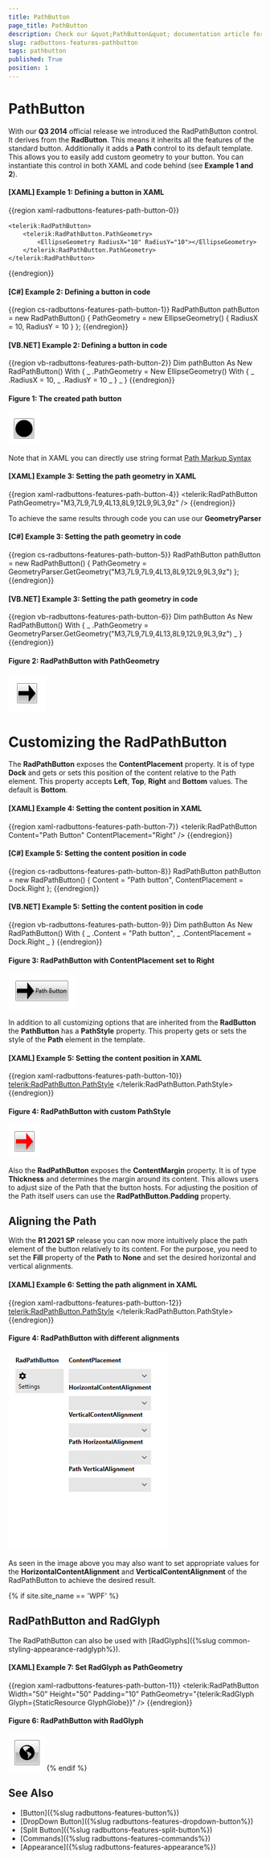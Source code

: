 ```yaml
---
title: PathButton
page_title: PathButton
description: Check our &quot;PathButton&quot; documentation article for the RadButtons {{ site.framework_name }} control.
slug: radbuttons-features-pathbutton
tags: pathbutton
published: True
position: 1
---
```


# PathButton

With our __Q3 2014__ official release we introduced the RadPathButton control. It derives from the __RadButton__. This means it inherits all the features of the standard button. Additionally it adds a __Path__ control to its default template. This allows you to easily add custom geometry to your button. You can instantiate this control in both XAML and code behind (see __Example 1 and 2__).

#### __[XAML] Example 1: Defining a button in XAML__
{{region xaml-radbuttons-features-path-button-0}}
	     
	<telerik:RadPathButton>
	    <telerik:RadPathButton.PathGeometry>
	        <EllipseGeometry RadiusX="10" RadiusY="10"></EllipseGeometry>
	    </telerik:RadPathButton.PathGeometry>
	</telerik:RadPathButton>
{{endregion}}

#### __[C#] Example 2: Defining a button in code__
{{region cs-radbuttons-features-path-button-1}}
	RadPathButton pathButton = new RadPathButton() { PathGeometry = new EllipseGeometry() { RadiusX = 10, RadiusY = 10 } };
{{endregion}}

#### __[VB.NET] Example 2: Defining a button in code__
{{region vb-radbuttons-features-path-button-2}}
	Dim pathButton As New RadPathButton() With { _
	    .PathGeometry = New EllipseGeometry() With { _
	        .RadiusX = 10, _
	        .RadiusY = 10 _
	    } _
	}
{{endregion}}

#### __Figure 1: The created path button__
![The created button](images/radbuttons-features-pathbutton-0.png)

Note that in XAML you can directly use string format [Path Markup Syntax](https://docs.microsoft.com/en-us/dotnet/framework/wpf/graphics-multimedia/path-markup-syntax)

#### __[XAML] Example 3: Setting the path geometry in XAML__
{{region xaml-radbuttons-features-path-button-4}}
	<telerik:RadPathButton PathGeometry="M3,7L9,7L9,4L13,8L9,12L9,9L3,9z" />
{{endregion}}

To achieve the same results through code you can use our __GeometryParser__

#### __[C#] Example 3: Setting the path geometry in code__
{{region cs-radbuttons-features-path-button-5}}
	RadPathButton pathButton = new RadPathButton() { PathGeometry = GeometryParser.GetGeometry("M3,7L9,7L9,4L13,8L9,12L9,9L3,9z") };
{{endregion}}

#### __[VB.NET] Example 3: Setting the path geometry in code__
{{region vb-radbuttons-features-path-button-6}}
	Dim pathButton As New RadPathButton() With { _
	    .PathGeometry = GeometryParser.GetGeometry("M3,7L9,7L9,4L13,8L9,12L9,9L3,9z") _
	}
{{endregion}}

#### __Figure 2: RadPathButton with PathGeometry__
![RadPathButton with PathGeometry](images/radbuttons-features-pathbutton-1.png)

# Customizing the RadPathButton

The __RadPathButton__ exposes the __ContentPlacement__ property. It is of type __Dock__ and gets or sets this position of the content relative to the Path element. This property accepts __Left__, __Top__, __Right__ and __Bottom__ values. The default is __Bottom__.
        
#### __[XAML] Example 4: Setting the content position in XAML__
{{region xaml-radbuttons-features-path-button-7}}
	<telerik:RadPathButton Content="Path Button" ContentPlacement="Right" />
{{endregion}}

#### __[C#] Example 5: Setting the content position in code__
{{region cs-radbuttons-features-path-button-8}}
	RadPathButton pathButton = new RadPathButton() { Content = "Path button", ContentPlacement = Dock.Right };
{{endregion}}

#### __[VB.NET] Example 5: Setting the content position in code__
{{region vb-radbuttons-features-path-button-9}}
	Dim pathButton As New RadPathButton() With { _
	    .Content = "Path button", _
	    .ContentPlacement = Dock.Right _
	}
{{endregion}}

#### __Figure 3: RadPathButton with ContentPlacement set to Right__
![RadPathButton with ContentPlacement set to Right](images/radbuttons-features-pathbutton-2.png)

In addition to all customizing options that are inherited from the __RadButton__ the __PathButton__ has a __PathStyle__ property. This property gets or sets the style of the __Path__ element in the template.

#### __[XAML] Example 5: Setting the content position in XAML__
{{region xaml-radbuttons-features-path-button-10}}
	<telerik:RadPathButton.PathStyle>
			<Style TargetType="Path">
				<Setter Property="Fill" Value="Red" />
				<Setter Property="Stretch" Value="Fill" />
			</Style>
		</telerik:RadPathButton.PathStyle>
{{endregion}}

#### __Figure 4: RadPathButton with custom PathStyle__
![RadPathButton with custom PathStyle](images/radbuttons-features-pathbutton-3.png)

Also the __RadPathButton__ exposes the __ContentMargin__ property. It is of type __Thickness__ and determines the margin around its content. This allows users to adjust size of the Path that the button hosts. For adjusting the position of the Path itself users can use the __RadPathButton.Padding__ property.

## Aligning the Path

With the **R1 2021 SP** release you can now more intuitively place the path element of the button relatively to its content. For the purpose, you need to set the **Fill** property of the **Path** to **None** and set the desired horizontal and vertical alignments.

#### __[XAML] Example 6: Setting the path alignment in XAML__
{{region xaml-radbuttons-features-path-button-12}}
	<telerik:RadPathButton.PathStyle>
			<Style TargetType="Path">
				<Setter Property="Stretch" Value="None" />                            <Setter Property="HorizontalAlignment" Value="Right" />
				<Setter Property="VerticalAlignment" Value="Bottom" />
			</Style>
		</telerik:RadPathButton.PathStyle>
{{endregion}}

#### __Figure 4: RadPathButton with different alignments__
![RadPathButton with different alignments](images/radbuttons-features-pathbutton-path-alignment.gif)

As seen in the image above you may also want to set appropriate values for the **HorizontalContentAlignment** and **VerticalContentAlignment** of the RadPathButton to achieve the desired result.

{% if site.site_name == 'WPF' %}
## RadPathButton and RadGlyph

The RadPathButton can also be used with [RadGlyphs]({%slug common-styling-appearance-radglyph%}).

#### __[XAML] Example 7: Set RadGlyph as PathGeometry__
{{region xaml-radbuttons-features-path-button-11}}
	<telerik:RadPathButton Width="50" Height="50" Padding="10"
							PathGeometry="{telerik:RadGlyph Glyph={StaticResource GlyphGlobe}}" />
{{endregion}}

#### __Figure 6: RadPathButton with RadGlyph__
![RadPathButton with RadGlyph](images/radbuttons-features-pathbutton-4.png)
{% endif %}

## See Also
 * [Button]({%slug radbuttons-features-button%})
 * [DropDown Button]({%slug radbuttons-features-dropdown-button%})
 * [Split Button]({%slug radbuttons-features-split-button%})
 * [Commands]({%slug radbuttons-features-commands%})
 * [Appearance]({%slug radbuttons-features-appearance%})